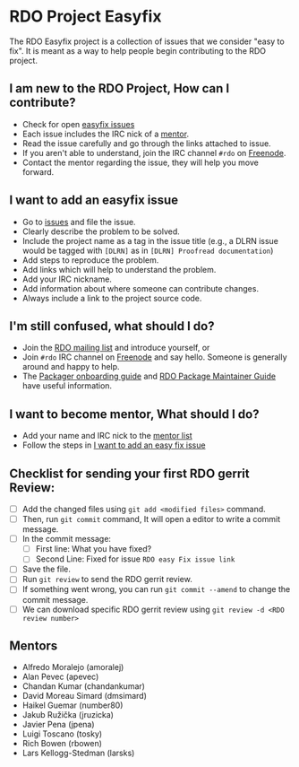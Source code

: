 # RDO Project Easyfix
The RDO Easyfix project is a collection of issues that we consider
"easy to fix".  It is meant as a way to help people begin contributing
to the RDO project.

## I am new to the RDO Project, How can I contribute?
* Check for open [easyfix issues][easyfix-issues]
* Each issue includes the IRC nick of a [mentor](#mentors).
* Read the issue carefully and go through the links attached to issue.
* If you aren't able to understand, join the IRC channel `#rdo` on [Freenode][].
* Contact the mentor regarding the issue, they will help you move forward.

[easyfix-issues]: https://github.com/redhat-openstack/easyfix/issues
[freenode]: https://freenode.net/

## I want to add an easyfix issue
* Go to [issues][] and file the issue.
* Clearly describe the problem to be solved.
* Include the project name as a tag in the issue title (e.g., a DLRN issue would be tagged with `[DLRN]` as in `[DLRN] Proofread documentation`)
* Add steps to reproduce the problem.
* Add links which will help to understand the problem.
* Add your IRC nickname.
* Add information about where someone can contribute changes.
* Always include a link to the project source code.

[issues]: https://github.com/redhat-openstack/easyfix/issues

## I'm still confused, what should I do?
* Join the [RDO mailing list](https://www.redhat.com/mailman/listinfo/rdo-list) and introduce yourself, or
* Join `#rdo` IRC channel on [Freenode][] and say hello.  Someone is generally around and happy to help.
* The [Packager onboarding guide][onboarding] and [RDO Package Maintainer Guide][maintainer] have useful information.

[onboarding]: https://www.rdoproject.org/documentation/onboarding
[maintainer]: https://www.rdoproject.org/documentation/rdo-packaging

## I want to become mentor, What should I do?
* Add your name and IRC nick to the [mentor list](#mentors)
* Follow the steps in [I want to add an easy fix issue](#i-want-to-add-an-easyfix-issue)

## Checklist for sending your first RDO gerrit Review:

* [ ] Add the changed files using `git add <modified files>` command.
* [ ] Then, run `git commit` command, It will open a editor to write a commit message.
* [ ] In the commit message:
   * [ ] First line: What you have fixed?
   * [ ] Second Line: Fixed for issue `RDO easy Fix issue link`
* [ ] Save the file.
* [ ] Run `git review` to send the RDO gerrit review.
* [ ] If something went wrong, you can run `git commit --amend` to change the commit message.
* [ ] We can download specific RDO gerrit review using `git review -d <RDO review number> `

## Mentors
* Alfredo Moralejo (amoralej)
* Alan Pevec (apevec)
* Chandan Kumar (chandankumar)
* David Moreau Simard (dmsimard)
* Haikel Guemar (number80)
* Jakub Ružička (jruzicka)
* Javier Pena (jpena)
* Luigi Toscano (tosky)
* Rich Bowen (rbowen)
* Lars Kellogg-Stedman (larsks)

